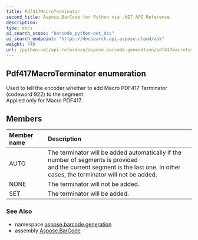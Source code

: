 ```yaml
---
title: Pdf417MacroTerminator
second_title: Aspose.BarCode for Python via .NET API Reference
description: 
type: docs
ai_search_scope: "barcode_python-net_doc"
ai_search_endpoint: "https://docsearch.api.aspose.cloud/ask"
weight: 740
url: /python-net/api-reference/aspose.barcode.generation/pdf417macroterminator/
---
```


## Pdf417MacroTerminator enumeration

Used to tell the encoder whether to add Macro PDF417 Terminator (codeword 922) to the segment. <br/>            Applied only for Macro PDF417.

## Members
| Member name | Description |
| :- | :- |
|AUTO|The terminator will be added automatically if the number of segments is provided <br/>            and the current segment is the last one. In other cases, the terminator will not be added.|
|NONE|The terminator will not be added.|
|SET|The terminator will be added.|

### See Also

* namespace [aspose.barcode.generation](/barcode/python-net/api-reference/aspose.barcode.generation/)
* assembly [Aspose.BarCode](/barcode/python-net/api-reference/)

